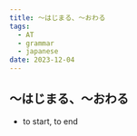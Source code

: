 ```yaml
---
title: ～はじまる、～おわる
tags:
  - AT
  - grammar
  - japanese
date: 2023-12-04
---
```

## ～はじまる、～おわる
- to start, to end